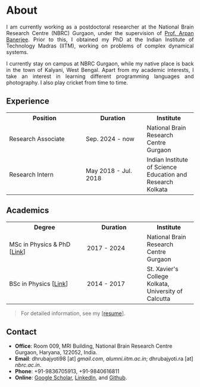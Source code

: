# About

<div align="justify">


<p>
I am currently working as a postdoctoral researcher at the National Brain Research Centre (NBRC) Gurgaon, under the supervision of <a href="https://www.nbrc.ac.in/newweb/research/groups/arpan-banerjee">Prof. Arpan Banerjee</a>. Prior to this, I obtained my PhD at the Indian Institute of Technology Madras (IITM), working on problems of complex dynamical systems.
</p>

<p>
I currently stay on campus at NBRC Gurgaon, while my native place is back in the town of Kalyani, West Bengal. Apart from my academic interests, I take an interest in learning different programming languages and photography. I also play cricket from time to time.
</p>
</div>




## Experience

<table>
  <tr>
    <th><div style="width:190px">Position</div></th>
    <th><div style="width:145px">Duration</div></th>
    <th>Institute</th>
  </tr>
  <tr>
    <td>Research Associate</td>
    <td>Sep. 2024 - now </td>
    <td>National Brain Research Centre Gurgaon</td>
  </tr>
  <tr>
    <td>Research Intern</td>
    <td>May 2018 - Jul. 2018</td>
    <td>Indian Institute of Science Education and Research Kolkata</td>
  </tr>
</table>


## Academics

<table>
  <tr>
    <th><div style="width:190px">Degree</div></th>
    <th><div style="width:145px">Duration</div></th>
    <th>Institute</th>
  </tr>
  <tr>
    <td>MSc in Physics & PhD [<a href="/research/index.html">Link</a>]</td>
    <td>2017 - 2024 </td>
    <td>National Brain Research Centre Gurgaon</td>
  </tr>
  <tr>
    <td>BSc in Physics [<a href="https://drive.google.com/file/d/1kzH1EiCFbbcnvpbOTWJMMhiCC53tkvDD/view?usp=sharing">Link</a>]</td>
    <td>2014 - 2017</td>
    <td>St. Xavier's College Kolkata, University of Calcutta</td>
  </tr>
</table>



> For detailed information, see my [[resume](https://drive.google.com/file/d/1pDmqyZtTw7QiOCLzVDtpZioT9_SFtdWR/view)].

## Contact



- **Office**: Room 009, MRI Building, National Brain Research Centre Gurgaon, Haryana, 122052, India.
- **Email**: dhrubajyoti98 [at] _gmail.com_, _alumni.iitm.ac.in_; dhrubajyoti.ra [at] _nbrc.ac.in_.
- **Phone**: +91-9836705913, +91-9840616811
- **Online**: [Google Scholar](https://scholar.google.co.in/citations?user=2OR7h7kAAAAJ&hl=en), [LinkedIn](https://www.linkedin.com/in/dhrubajyoti-biswas/), and [Github](https://github.com/dhrubajyoti98).